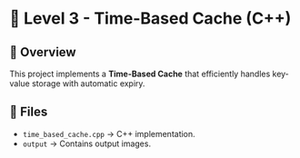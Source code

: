 # 📌 Level 3 - Time-Based Cache (C++)

## 🚀 Overview
This project implements a **Time-Based Cache** that efficiently handles key-value storage with automatic expiry.

## 📂 Files
- `time_based_cache.cpp` → C++ implementation.
- `output` → Contains output images.

